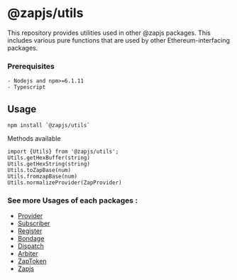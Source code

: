 # @zapjs/utils

This repository provides utilities used in other @zapjs packages. This includes various pure functions that are used by other Ethereum-interfacing packages.

### Prerequisites

```
- Nodejs and npm>=6.1.11
- Typescript
```

## Usage 
```
npm install `@zapjs/utils`
```
Methods available
```
import {Utils} from '@zapjs/utils';
Utils.getHexBuffer(string)
Utils.getHexString(string)
Utils.toZapBase(num)
Utils.fromzapBase(num)
Utils.normalizeProvider(ZapProvider)
```

### See more Usages of each packages :
* [Provider](https://github.com/zapproject/Zap-monorepo/tree/master/packages/Provider/README.md)
* [Subscriber](https://github.com/zapproject/Zap-monorepo/tree/master/packages/Subscriber/README.md)
* [Register](https://github.com/zapproject/Zap-monorepo/tree/master/packages/Register/README.md)
* [Bondage](https://github.com/zapproject/Zap-monorepo/tree/master/packages/Bondage/README.md)
* [Dispatch](https://github.com/zapproject/Zap-monorepo/tree/master/packages/Dispatch/README.md)
* [Arbiter](https://github.com/zapproject/Zap-monorepo/tree/master/packages/Arbiter/README.md)
* [ZapToken](https://github.com/zapproject/Zap-monorepo/tree/master/packages/ZapToken/README.md)
* [Zapjs](https://github.com/zapproject/Zap-monorepo/tree/master/packages/ZapJs/README.md)





